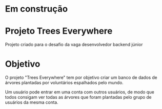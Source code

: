 # Em construção

# Projeto Trees Everywhere

Projeto criado para o desafio da vaga desenvolvedor backend júnior

# Objetivo

O projeto "Trees Everywhere" tem por objetivo criar um banco de dados de árvores plantadas por
voluntários espalhados pelo mundo.

Um usuário pode entrar em uma conta com outros usuários, de modo que todos consigam ver todas as
árvores que foram plantadas pelo grupo de usuários da mesma conta.
